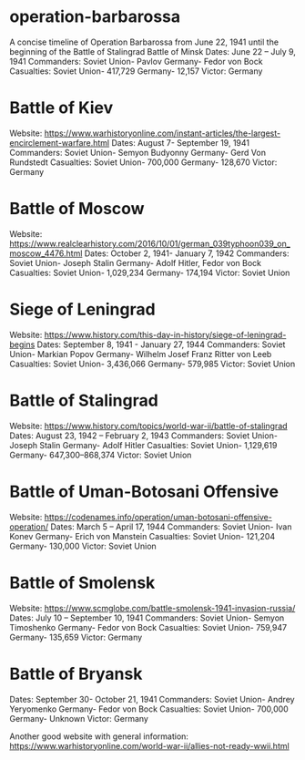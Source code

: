 # operation-barbarossa
A concise timeline of Operation Barbarossa from June 22, 1941 until the beginning of the Battle of Stalingrad
Battle of Minsk
Dates: June 22 – July 9, 1941
Commanders: Soviet Union- Pavlov
		Germany- Fedor von Bock
Casualties: Soviet Union- 417,729
	        Germany- 12,157
Victor: Germany

# Battle of Kiev
Website: https://www.warhistoryonline.com/instant-articles/the-largest-encirclement-warfare.html
Dates: August 7- September 19, 1941
Commanders: Soviet Union- Semyon Budyonny
	    	Germany- Gerd Von Rundstedt
Casualties: Soviet Union- 700,000
	        Germany- 128,670
Victor: Germany

# Battle of Moscow
Website: https://www.realclearhistory.com/2016/10/01/german_039typhoon039_on_moscow_4476.html
Dates: October 2, 1941- January 7, 1942
Commanders: Soviet Union- Joseph Stalin
Germany- Adolf Hitler, Fedor von Bock
Casualties: Soviet Union- 1,029,234
	        Germany- 174,194
Victor: Soviet Union


# Siege of Leningrad
Website: https://www.history.com/this-day-in-history/siege-of-leningrad-begins
Dates:  September 8, 1941 - January 27, 1944
Commanders: Soviet Union- Markian Popov
	             Germany- Wilhelm Josef Franz Ritter von Leeb
Casualties:  Soviet Union- 3,436,066
	      Germany- 579,985
Victor: Soviet Union

# Battle of Stalingrad
Website: https://www.history.com/topics/world-war-ii/battle-of-stalingrad
Dates: August 23, 1942 – February 2, 1943
Commanders: Soviet Union- Joseph Stalin
                          Germany- Adolf Hitler
Casualties: Soviet Union- 1,129,619
	        Germany- 647,300–868,374
Victor: Soviet Union

# Battle of Uman-Botosani Offensive
Website: https://codenames.info/operation/uman-botosani-offensive-operation/
Dates: March 5 – April 17, 1944
Commanders: Soviet Union- Ivan Konev
	             Germany- Erich von Manstein
Casualties: Soviet Union- 121,204
	       Germany- 130,000
Victor: Soviet Union


# Battle of Smolensk
Website: https://www.scmglobe.com/battle-smolensk-1941-invasion-russia/
Dates: July 10 – September 10, 1941
Commanders: Soviet Union- Semyon Timoshenko
	              Germany- Fedor von Bock
Casualties: Soviet Union- 759,947
	        Germany- 135,659
Victor: Germany

# Battle of Bryansk
Dates: September 30- October 21, 1941
Commanders: Soviet Union- Andrey Yeryomenko
                           Germany- Fedor von Bock
Casualties: Soviet Union- 700,000
	        Germany- Unknown 
Victor: Germany



Another good website with general information: https://www.warhistoryonline.com/world-war-ii/allies-not-ready-wwii.html
